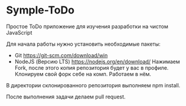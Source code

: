 # Symple-ToDo
Простое ToDo приложение для изучения разработки на чистом JavaScript

Для начала работы нужно установить необходимые пакеты:
- Git https://git-scm.com/download/win
- NodeJS (Версию LTS) https://nodejs.org/en/download/
Нажимаем Fork, после этого копия репозитория будет у вас в профиле.
Клонируем свой форк себе на комп. Работаем в нём.

В директории склонированного репозитория выполняем npm install.

После выполнения задачи делаем pull request.
